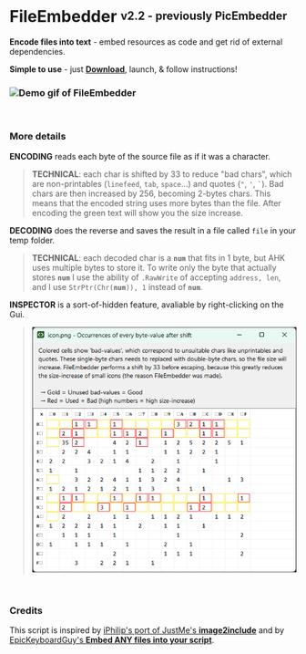 # FileEmbedder <sup><sub>v2.2 - previously PicEmbedder</sub></sup>

**Encode files into text** - embed resources as code and get rid of external dependencies.

**Simple to use** - just [**Download**](https://github.com/DavidBevi/PicEmbedder/blob/main/FileEmbedder_v2.2.ahk), launch, & follow instructions!

### ![Demo gif of FileEmbedder](https://github.com/DavidBevi/PicEmbedder/blob/main/FileEmbedder_v2.1.1.gif?raw=true)

<br/>

### More details
**ENCODING** reads each byte of the source file as if it was a character.
> **TECHNICAL**: each char is shifted by 33 to reduce "bad chars", which are non-printables (`linefeed`, `tab`, `space`…) and quotes (`"`, `'`, `` ` ``). Bad chars are then increased by 256, becoming 2-bytes chars. This means that the encoded string uses more bytes than the file. After encoding the green text will show you the size increase.

**DECODING** does the reverse and saves the result in a file called `file` in your temp folder.
> **TECHNICAL**: each decoded char is a **`num`** that fits in 1 byte, but AHK uses multiple bytes to store it. To write only the byte that actually stores **`num`** I use the ability of `.RawWrite` of accepting `address, len`, and I use <code>StrPtr(Chr(**num**)), 1</code> instead of **`num`**.

**INSPECTOR** is a sort-of-hidden feature, avaliable by right-clicking on the Gui.
> ![Demo of Inspector Gui](https://github.com/DavidBevi/PicEmbedder/blob/main/FileEmbedder_Inspector.png?raw=true)

<br/>

### Credits

This script is inspired by [iPhilip's port of JustMe's **image2include**](https://www.autohotkey.com/boards/viewtopic.php?f=83&t=119966) and by [EpicKeyboardGuy's **Embed ANY files into your script**](https://www.reddit.com/r/AutoHotkey/comments/1ina2y7/embed_any_files_into_your_script/).
